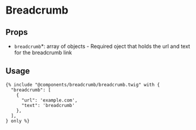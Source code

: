 # Breadcrumb

## Props

- `breadcrumb`*: array of objects - Required oject that holds the url and text for the breadcrumb link

## Usage

```twig
{% include "@components/breadcrumb/breadcrumb.twig" with {
  "breadcrumb": [
    {
      "url": 'example.com',
      "text": 'breadcrumb'
    },
  ],
} only %}
```
